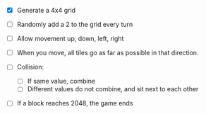 - [x] Generate a 4x4 grid
- [ ] Randomly add a 2 to the grid every turn
- [ ] Allow movement up, down, left, right
- [ ] When you move, all tiles go as far as possible in that direction.
- [ ] Collision:
  - [ ] If same value, combine
  - [ ] Different values do not combine, and sit next to each other
- [ ] If a block reaches 2048, the game ends

